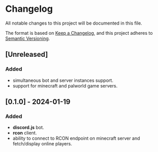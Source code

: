 # Changelog

All notable changes to this project will be documented in this file.

The format is based on [Keep a Changelog](https://keepachangelog.com/en/1.0.0/),
and this project adheres to [Semantic Versioning](https://semver.org/spec/v2.0.0.html).

## [Unreleased]

### Added

-   simultaneous bot and server instances support.
-   support for minecraft and palworld game servers.

## [0.1.0] - 2024-01-19

### Added

-   **discord.js** bot.
-   **rcon** client.
-   ability to connect to RCON endpoint on minecraft server and fetch/display online players.
